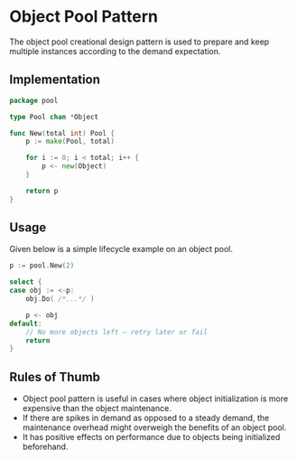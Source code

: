 # Object Pool Pattern

The object pool creational design pattern is used to prepare and keep multiple
instances according to the demand expectation.

## Implementation

```go
package pool

type Pool chan *Object

func New(total int) Pool {
	p := make(Pool, total)

	for i := 0; i < total; i++ {
		p <- new(Object)
	}

	return p
}
```

## Usage

Given below is a simple lifecycle example on an object pool.

```go
p := pool.New(2)

select {
case obj := <-p:
	obj.Do( /*...*/ )

	p <- obj
default:
	// No more objects left — retry later or fail
	return
}
```

## Rules of Thumb

- Object pool pattern is useful in cases where object initialization is more
  expensive than the object maintenance.
- If there are spikes in demand as opposed to a steady demand, the maintenance
  overhead might overweigh the benefits of an object pool.
- It has positive effects on performance due to objects being initialized beforehand.
